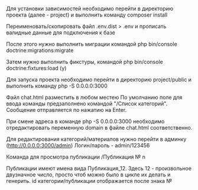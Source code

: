 Для установки зависимостей необходимо перейти в директорию проекта (далее - project) и выполнить команду composer install

Переименовать/скопировать файл .env.dist > .env и прописать валидные данные для подключения к базе

После этого нужно выполнить миграции командой php bin/console doctrine:migrations:migrate

Затем нужно выполнить фикстуры, командой php bin/console doctrine:fixtures:load (y)

Для запуска проекта необходимо перейти в директорию project/public и выполнить команду php -S 0.0.0.0:3000

Файл chat.html разместить в любом местею По умолчанию поле для ввода команды предзаполнено командой "/Список категорий".
Сообщение отправляется по нажатию на Enter.

При смене адреса в команде php -S 0.0.0.0:3000 необходимо отредактировать переменную domain в файле chat.html соответственно.

Для редактирования категорий/материалов нужно перейти в админку (http://0.0.0.0:3000/admin)
Логин/пароль - admin/123456

Команда для просмотра публикации /Публикация № n

Публикации имеют имена вида Публикация_12. Здесь 12 - произвольное двузначное число, 
просто чтоб можно было в цикле их делать и генерить. id категории/публикации отображается после знака №
